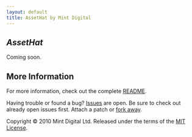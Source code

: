 ```yaml
---
layout: default
title: AssetHat by Mint Digital
---
```


## _AssetHat_

Coming soon.

## More Information

For more information, check out the complete [README][].

Having trouble or found a bug? [Issues][] are open. Be sure to check out
already open issues first. Attach a patch or [fork away][].

[README]: http://github.com/mintdigital/asset_hat#readme
[Issues]: http://github.com/mintdigital/asset_hat/issues
[fork away]: http://github.com/mintdigital/asset_hat/fork

Copyright © 2010 Mint Digital Ltd.
Released under the terms of the [MIT License][].

[MIT License]: http://github.com/mintdigital/asset_hat/blob/master/LICENSE
